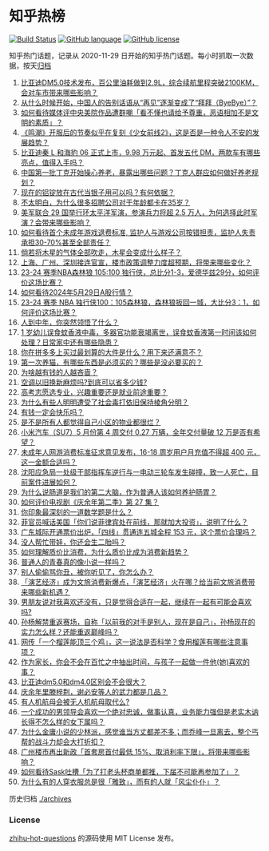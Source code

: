 # 知乎热榜
[![Build Status](https://github.com/ToWeLong/zhihu-hot-questions/workflows/CI/badge.svg)](https://github.com/ToWeLong/zhihu-hot-questions/actions)
[![GitHub language](https://img.shields.io/badge/language-golang-orange.svg)](https://golang.org/)
[![GitHub license](https://img.shields.io/github/license/ToWeLong/zhihu-hot-questions)](https://github.com/ToWeLong/zhihu-hot-questions/blob/main/LICENSE)

知乎热门话题，记录从 2020-11-29 日开始的知乎热门话题。每小时抓取一次数据，按天[归档](./archives)

<!-- BEGIN -->

1. [比亚迪DM5.0技术发布，百公里油耗做到2.9L，综合续航里程突破2100KM，会对车市带来哪些影响？](https://www.zhihu.com/question/648408795)
1. [从什么时候开始，中国人的告别话语从“再见”逐渐变成了“拜拜（ByeBye）”？](https://www.zhihu.com/question/656823894)
1. [如何看待媒体评中央美院作品遭群嘲「看不懂也请给予尊重，恶语相加不是文明的素质」？](https://www.zhihu.com/question/657446587)
1. [《鸣潮》开服后的节奏似乎在复刻《少女前线2》，这是否是一种令人不安的发展趋势？](https://www.zhihu.com/question/657378099)
1. [比亚迪秦 L 和海豹 06 正式上市，9.98 万元起、首发五代 DM，两款车有哪些亮点，值得入手吗？](https://www.zhihu.com/question/657443402)
1. [中国第一批丁克开始操心养老，暴露出哪些问题？丁克人群应如何做好养老规划？](https://www.zhihu.com/question/657524621)
1. [现在的铝锭放在古代当银子用可以吗？有何依据？](https://www.zhihu.com/question/653029108)
1. [不太明白，为什么很多招聘公司对于年龄都卡在35岁？](https://www.zhihu.com/question/606825368)
1. [美军联合 29 国举行环太平洋军演，参演兵力将超 2.5 万人，为何选择此时军演？会带来哪些影响？](https://www.zhihu.com/question/657447756)
1. [如何看待首个未成年游戏退费标准, 监护人与游戏公司按错担责，监护人失责承担30-70%甚至全部责任？](https://www.zhihu.com/question/657480962)
1. [倘若将木星的气体全部吹走，木星会变成什么样子？](https://www.zhihu.com/question/655898769)
1. [上海、广州、深圳接连官宣，楼市政策调整力度超预期，将带来哪些变化？](https://www.zhihu.com/question/657523623)
1. [23-24 赛季NBA森林狼 105:100 独行侠，总比分1-3，爱德华兹29分，如何评价这场比赛？](https://www.zhihu.com/question/657530481)
1. [如何看待2024年5月29日A股行情？](https://www.zhihu.com/question/657419942)
1. [23-24 赛季 NBA 独行侠100：105森林狼，森林狼扳回一城，大比分3：1，如何评价这场比赛？](https://www.zhihu.com/question/657529901)
1. [人到中年，你突然领悟了什么？](https://www.zhihu.com/question/657301073)
1. [1 岁幼儿误食蚊香液中毒，多器官功能衰竭离世，误食蚊香液第一时间该如何处理？日常家中还有哪些隐患？](https://www.zhihu.com/question/657483355)
1. [你在拼多多上买过最划算的大件是什么？用下来还满意不？](https://www.zhihu.com/question/657437195)
1. [第一次养猫，有哪些东西是必须买的？哪些是没必要买的？](https://www.zhihu.com/question/656180219)
1. [为啥越有钱的人越吝啬？](https://www.zhihu.com/question/657223806)
1. [空调以旧换新麻烦吗?到底可以省多少钱?](https://www.zhihu.com/question/657216200)
1. [高考志愿选专业，兴趣重要还是就业前途重要？](https://www.zhihu.com/question/656737925)
1. [为什么有些人明明遭受了社会毒打依旧保持棱角分明？](https://www.zhihu.com/question/654316450)
1. [有钱一定会快乐吗？](https://www.zhihu.com/question/657485404)
1. [是不是所有人都觉得自己小区的物业都很烂？](https://www.zhihu.com/question/654361255)
1. [小米汽车（SU7）5 月份第 4 周交付 0.27 万辆，全年交付量破 12 万是否有希望？](https://www.zhihu.com/question/657436381)
1. [未成年人网游消费标准征求意见发布，16-18 周岁用户月充值不得超 400 元，这一金额合适吗？](https://www.zhihu.com/question/657479849)
1. [沈阳应急局一处级干部指挥车逆行与一电动三轮车发生碰撞，致一人死亡，目前案件进展如何？](https://www.zhihu.com/question/657343165)
1. [为什么说肠道是我们的第二大脑，作为普通人该如何养护肠胃？](https://www.zhihu.com/question/657479904)
1. [如何评价电视剧《庆余年第二季》第 27 集？](https://www.zhihu.com/question/657461843)
1. [你印象最深刻的一道数学题是什么？](https://www.zhihu.com/question/656231814)
1. [菲官员喊话美国「你们说菲律宾处在前线，那就加大投资」，说明了什么？](https://www.zhihu.com/question/657442820)
1. [广东城际开通票价出炉，「四线」贯通连五城全程 153 元，这个票价合理吗？](https://www.zhihu.com/question/657300569)
1. [没人帮忙带娃，你还会生二胎吗？](https://www.zhihu.com/question/654045264)
1. [如何理解质价比消费，为什么质价比成为消费新趋势？](https://www.zhihu.com/question/657421130)
1. [普通人的青春真的像小说一样吗？](https://www.zhihu.com/question/652347115)
1. [别人偷偷骂你丑，被你听见了，你怎么办？](https://www.zhihu.com/question/653476102)
1. [「演艺经济」成为文旅消费新爆点，「演艺经济」火在哪？给当前文旅消费带来哪些新机遇？](https://www.zhihu.com/question/657440021)
1. [男朋友说对我喜欢还没有，只是觉得合适在一起，继续在一起有可能会喜欢吗?](https://www.zhihu.com/question/656645282)
1. [孙杨解禁重返赛场，自称「以前我的对手是别人，现在是自己」，孙杨现在的实力怎么样？还能重返巅峰吗？](https://www.zhihu.com/question/657420839)
1. [网传「一个榴莲能顶三个鸡」，这一说法是否科学？食用榴莲有哪些注意事项？](https://www.zhihu.com/question/657342771)
1. [作为家长，你会不会在百忙之中抽出时间，与孩子一起做一件他(她)喜欢的事？](https://www.zhihu.com/question/657272912)
1. [比亚迪dm5.0和dm4.0区别会不会很大？](https://www.zhihu.com/question/622735994)
1. [庆余年里滕梓荆，谢必安等人的武力都是几品？](https://www.zhihu.com/question/365443689)
1. [有人机航母会被无人机航母取代么?](https://www.zhihu.com/question/657225539)
1. [一个成功的男领导会喜欢一个绝对忠诚，做事认真，业务能力强但是老实木讷长得不怎么样的女下属吗？](https://www.zhihu.com/question/657060008)
1. [为什么金庸小说的少林派，感觉谁当方丈都差不多；而乔峰一旦离去，整个丐帮的战斗力却会大打折扣？](https://www.zhihu.com/question/657114438)
1. [广州楼市再出新政「首套房首付最低 15%、取消利率下限」，将带来哪些影响？](https://www.zhihu.com/question/657460747)
1. [如何看待Sask吐槽「为了打老头杯商单都推，下届不可能再参加了」？](https://www.zhihu.com/question/657411447)
1. [为什么有的人穿衣服总是很「雅致」，而有的人就「风尘仆仆」？](https://www.zhihu.com/question/654642909)

<!-- END -->

历史归档 [./archives](./archives)


### License
[zhihu-hot-questions](https://github.com/towelong/zhihu-hot-questions) 的源码使用 MIT License 发布。